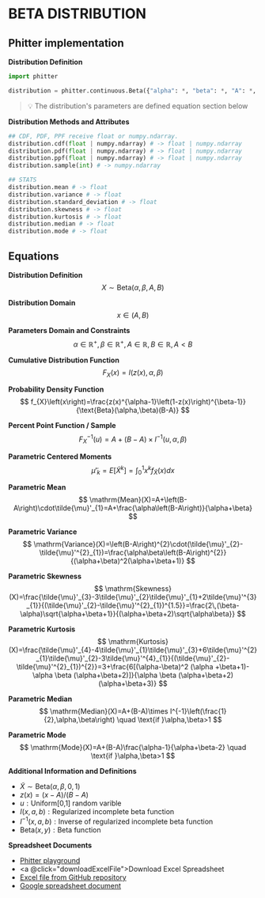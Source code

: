 # BETA DISTRIBUTION

## Phitter implementation

**Distribution Definition**

```python
import phitter

distribution = phitter.continuous.Beta({"alpha": *, "beta": *, "A": *, "B": *})
```

> 💡 The distribution's parameters are defined equation section below

**Distribution Methods and Attributes**

```python
## CDF, PDF, PPF receive float or numpy.ndarray.
distribution.cdf(float | numpy.ndarray) # -> float | numpy.ndarray
distribution.pdf(float | numpy.ndarray) # -> float | numpy.ndarray
distribution.ppf(float | numpy.ndarray) # -> float | numpy.ndarray
distribution.sample(int) # -> numpy.ndarray

## STATS
distribution.mean # -> float
distribution.variance # -> float
distribution.standard_deviation # -> float
distribution.skewness # -> float
distribution.kurtosis # -> float
distribution.median # -> float
distribution.mode # -> float
```

## Equations

**Distribution Definition**
$$ X\sim\mathrm{Beta}\left(\alpha,\beta,A,B\right) $$

**Distribution Domain**
$$ x\in\left(A,B\right) $$

**Parameters Domain and Constraints**
$$ \alpha\in\mathbb{R}^{+}, \beta\in\mathbb{R}^{+}, A\in\mathbb{R}, B\in\mathbb{R}, A < B $$

**Cumulative Distribution Function**
$$ F_{X}\left(x\right)=I\left(z(x),\alpha,\beta\right) $$

**Probability Density Function**
$$ f_{X}\left(x\right)=\frac{z(x)^{\alpha-1}\left(1-z(x)\right)^{\beta-1}}{\text{Beta}(\alpha,\beta)(B-A)} $$

**Percent Point Function / Sample**
$$ F^{-1}_{X}\left(u\right)=A+(B-A)\times I^{-1}\left(u,\alpha,\beta\right) $$

**Parametric Centered Moments**
$$ \tilde{\mu}'_{k}=E[\tilde{X}^k]=\int_{0}^{1}x^{k}f_{\tilde{X}}\left(x\right)dx $$

**Parametric Mean**
$$ \mathrm{Mean}(X)=A+\left(B-A\right)\cdot\tilde{\mu}'_{1}=A+\frac{\alpha\left(B-A\right)}{\alpha+\beta} $$

**Parametric Variance**
$$ \mathrm{Variance}(X)=\left(B-A\right)^{2}\cdot(\tilde{\mu}'_{2}-\tilde{\mu}'^{2}_{1})=\frac{\alpha\beta\left(B-A\right)^{2}}{(\alpha+\beta)^2(\alpha+\beta+1)} $$

**Parametric Skewness**
$$ \mathrm{Skewness}(X)=\frac{\tilde{\mu}'_{3}-3\tilde{\mu}'_{2}\tilde{\mu}'_{1}+2\tilde{\mu}'^{3}_{1}}{(\tilde{\mu}'_{2}-\tilde{\mu}'^{2}_{1})^{1.5}}=\frac{2\,(\beta-\alpha)\sqrt{\alpha+\beta+1}}{(\alpha+\beta+2)\sqrt{\alpha\beta}} $$

**Parametric Kurtosis**
$$ \mathrm{Kurtosis}(X)=\frac{\tilde{\mu}'_{4}-4\tilde{\mu}'_{1}\tilde{\mu}'_{3}+6\tilde{\mu}'^{2}_{1}\tilde{\mu}'_{2}-3\tilde{\mu}'^{4}_{1}}{(\tilde{\mu}'_{2}-\tilde{\mu}'^{2}_{1})^{2}}=3+\frac{6[(\alpha-\beta)^2 (\alpha +\beta+1)-\alpha \beta (\alpha+\beta+2)]}{\alpha \beta (\alpha+\beta+2) (\alpha+\beta+3)} $$

**Parametric Median**
$$ \mathrm{Median}(X)=A+(B-A)\times I^{-1}\left(\frac{1}{2},\alpha,\beta\right) \quad \text{if }\alpha,\beta>1 $$

**Parametric Mode**
$$ \mathrm{Mode}(X)=A+(B-A)\frac{\alpha-1}{\alpha+\beta-2} \quad \text{if }\alpha,\beta>1 $$

**Additional Information and Definitions**
- $\tilde{X}\sim\mathrm{Beta}\left(\alpha,\beta,0,1\right)$
- $z\left(x\right)=\left(x-A\right)/\left(B-A\right)$
- $u:\text{Uniform[0,1] random varible}$
- $I\left(x,a,b\right):\text{Regularized incomplete beta function}$
- $I^{-1}\left(x,a,b\right):\text{Inverse of regularized incomplete beta function}$
- $\text{Beta}\left(x,y\right):\text{Beta function}$

**Spreadsheet Documents**

-   [Phitter playground](https://phitter.io/distributions/continuous/beta)
-   <a @click="downloadExcelFile">Download Excel Spreadsheet</a>
-   [Excel file from GitHub repository](https://github.com/phitter-core/phitter-files/blob/main/continuous/beta.xlsx)
-   [Google spreadsheet document](https://docs.google.com/spreadsheets/d/1P7NDy-9toV3dv64gabnr8l2NjB1xt_Ani5IVMTx3gyU)

<script setup>
const downloadExcelFile = function() {
    const fileId = "beta";
    const url = `https://raw.githubusercontent.com/phitter-core/phitter-files/main/continuous/${fileId}.xlsx`;
    const link = document.createElement("a");
    link.href = url;
    link.setAttribute("download", `${fileId}.xlsx`);
    document.body.appendChild(link);
    link.click();
    document.body.removeChild(link);
};
</script>

<style module>
a {
  cursor: pointer;
}
</style>

    